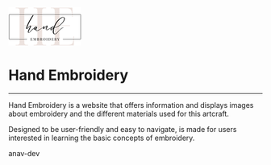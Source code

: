 ![Hand Embroidery logo](https://github.com/anav-dev/hand-embroidery/blob/main/assets/images/logo-v1.png)

# Hand Embroidery
---
Hand Embroidery is a website that offers information and displays images about embroidery and the different materials used for this artcraft. 

Designed to be user-friendly and easy to navigate, is made for users interested in learning the basic concepts of embroidery.

anav-dev
